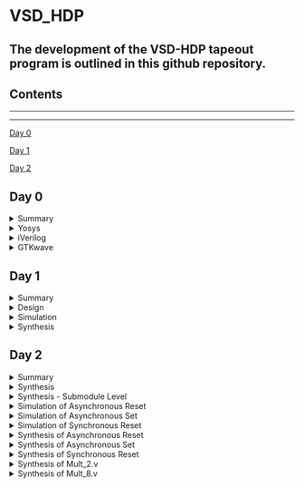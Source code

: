 # VSD_HDP

## The development of the **VSD-HDP** tapeout program is outlined in this github repository. 

## Contents

***
***
[Day 0](#day-0)
 
[Day 1](#day-1)

[Day 2](#day-2)

## Day 0

<details>
 <summary> Summary </summary>


  System/Tools setup. Installed all necessary tools and is shown below.

</details>	


<details>
 <summary> Yosys </summary>

 Installed Yosys using the commands specified in system check and tool installation document.

 `code`

  
  ``` zsh
  $ git clone https://github.com/YosysHQ/yosys.git
  $ cd yosys
  $ sudo apt install make (If make is not installed please install it) 
  $ sudo apt-get install build-essential clang bison flex \
      libreadline-dev gawk tcl-dev libffi-dev git \
      graphviz xdot pkg-config python3 libboost-system-dev \
      libboost-python-dev libboost-filesystem-dev zlib1g-dev
  $ make config-gcc
  $ make 
  $ sudo make install
  ```

Screenshot of tool launching

![Screenshot from 2023-08-11 16-23-16](https://github.com/fall1n7/vsd_hdp/assets/140475909/c172e242-3266-4af6-aa4b-bc75a234932c)

</details>	

<details>
 <summary> iVerilog </summary>

 Installed iVerilog using the commands specified in system check and tool installation document.

 `code`

  ```zsh

   sudo apt-get install iverilog

  ```
Screenshot of tool launching


![Screenshot from 2023-08-11 16-31-59](https://github.com/fall1n7/vsd_hdp/assets/140475909/72811e7a-cd13-4a99-9b7e-b34b8cf46787)


</details>	

<details>
 <summary> GTKwave </summary>

Installed gtkwave using the commands specified in system check and tool installation document.

 `code`

  ```zsh

   sudo apt install gtkwave

  ```
Screenshot of tool launching


![Screenshot from 2023-08-11 16-37-56](https://github.com/fall1n7/vsd_hdp/assets/140475909/44d9f725-a7cc-4932-b734-6b2f75fd1bfa)

</details>	

## Day 1

<details>
 <summary> Summary </summary>

 Introduction to Verilog RTL Design and Synthesis.

 + Brief introduction about on what is a simulator, Design, Verification Environment(Testbench) and Synthesis process.
   
    * The Design and the Testbench are the inputs to a Simulator(iverilog) which gives the output as a value change dump file(VCD) which is then read gtkwave
      to see the waveform and verify the functionality of the design.
    * The Design and the .lib are the inputs to the synthesizer(Yosys) which gives the output as netlist. The netlist is then compared with the testbench using
      iverilog to verify the functionality of the generated netlist.
    * Used an example of a 2:1 MUX for simulation and synthesis using iverilog and Yosys.

 </details>	

 <details>
  <summary> Design </summary>

 The verilog design and the library files were cloned from this repo : https://github.com/kunalg123/sky130RTLDesignAndSynthesisWorkshop.git

 The example used in this module is good_mux.v

 </details>	

 <details>
  <summary> Simulation </summary>

 The simulation of the verilog file was done using iverilog and the vcd file is read using gtkwave followed by verification of the functionality of the design.
  + commands used `code`
  ```bash
  iverilog <name verilog: good_mux.v> <name testbench: tb_good_mux.v>
  ./a.out
  gtkwave tb_good_mux.vcd
  ```
  + Simulation Results
   ![Screenshot from 2023-08-10 12-22-01](https://github.com/fall1n7/vsd_hdp/assets/140475909/eaf8d3ea-5676-45e9-95d2-f0e3b941e287)

</details>

<details>
 <summary> Synthesis </summary>

 The synthesis was done using Yosys and netlist was generated. 
  + commands used - Synthesis `code`
  ```bash
  yosys> read_liberty -lib <path to lib file>
  yosys> read_verilog <path to verilog file>
  yosys> synth -top <top_module_name> 
  yosys> abc -liberty <path to lib file>
  yosys> show
  ```
  Synthesis Result
   ![Screenshot from 2023-08-10 23-25-53](https://github.com/fall1n7/vsd_hdp/assets/140475909/7621e845-d200-480a-95bb-e60c9392fc54)

  + Commands used - Netlist Generation  `code`
  ```bash
  yosys> write_verilog <file_name_netlist.v>
  yosys> write_verilog -noattr <file_name_netlist.v>
  ```
  Generated Netlist 
   ![Screenshot from 2023-08-10 23-53-26](https://github.com/fall1n7/vsd_hdp/assets/140475909/864e2d99-25fb-4658-982b-e60ada89a0de)

 </details>

 ## Day 2

 <details>
 <summary> Summary </summary>

 Introduction to timing.libs

 + Brief Introduction was given on the following:
   * What is a .lib file?
   * Why different flavours of standard cells are required?
   * What is setup time, hold time and timing violations
   * Faster vs Slower cells
   * Selection of cells - synthesis constraints
   * PVT Corners
   * Informations in .lib file
   * Hierarachial vs Flat synthesis
   * Why flipflops?
   * Custom Optimisation
  
</details>

<details>
 <summary> Synthesis </summary>

 The Synthesis was performed using the following code
  
 + commands used - Synthesis `code`
  ```bash
  yosys> read_liberty -lib <path to lib file>
  yosys> read_verilog <path to verilog file>
  yosys> synth -top <top_module_name> 
  yosys> abc -liberty <path to lib file>
  yosys> show
  ```
Synthesis Result 

 ![Screenshot from 2023-08-21 19-26-36](https://github.com/fall1n7/vsd_hdp/assets/140475909/0bcf86e4-bed3-4c99-9ae8-42107faccd54)

Netlist 

 ![Screenshot from 2023-08-25 14-55-25](https://github.com/fall1n7/vsd_hdp/assets/140475909/92606e13-92e6-493d-a4b4-59ac96c935f8)


Flat version of synthesis

+ commands used - Synthesis `code`
 ```bash
yosys> flatten
yosys> write_verilog -noattr <file name>
```
Synthesis Result 

 ![Screenshot from 2023-08-25 14-59-08](https://github.com/fall1n7/vsd_hdp/assets/140475909/c79944aa-fbbd-4b6f-86ef-85c17050eeed)

Netlist 

 ![Screenshot from 2023-08-25 15-01-49](https://github.com/fall1n7/vsd_hdp/assets/140475909/fab1abe4-18a8-43f6-b146-bffd72a47af0)

</details>


<details>
 <summary> Synthesis - Submodule Level </summary>

The Sub-Module level Synthesis was performed using the following code

+ commands used - Synthesis `code`
  ```bash
  yosys> read_liberty -lib <path to lib file>
  yosys> read_verilog <path to verilog file>
  yosys> synth -top <Sub_module_name> 
  yosys> abc -liberty <path to lib file>
  yosys> show
  ```

Sub_Module-1 Synthesis Result 

 ![Screenshot from 2023-08-25 15-15-54](https://github.com/fall1n7/vsd_hdp/assets/140475909/ad9ad7e7-94b4-4999-a126-406681d9e6af)

Sub_Module-2 Synthesis Result

 ![Screenshot from 2023-08-25 15-17-47](https://github.com/fall1n7/vsd_hdp/assets/140475909/4772087c-cd31-42fb-87ba-f12708d9ca80)

</details>

<details>
 <summary> Simulation of Asynchronous Reset </summary>

+ commands used - Simulation `code`
  ```bash
  iverilog <verilog file> <testbench>
  ./a.out
  gtkwave <vcd file name>
  ```
  Results

   ![Screenshot from 2023-08-25 03-29-44](https://github.com/fall1n7/vsd_hdp/assets/140475909/bdbfedea-74c7-4ece-9886-2d7329381137)


</details>

<details>
 <summary> Simulation of Asynchronous Set </summary>

+ commands used - Simulation `code`
  ```bash
  iverilog <verilog file> <testbench>
  ./a.out
  gtkwave <vcd file name>
  ```
  Results

   ![Screenshot from 2023-08-25 03-34-22](https://github.com/fall1n7/vsd_hdp/assets/140475909/86d42546-dc73-4e79-81c3-807fc4c12282)

</details>

<details>
 <summary> Simulation of Synchronous Reset </summary>

+ commands used - Simulation `code`
  ```bash
  iverilog <verilog file> <testbench>
  ./a.out
  gtkwave <vcd file name>
  ```
  Results
  
   ![Screenshot from 2023-08-25 04-43-50](https://github.com/fall1n7/vsd_hdp/assets/140475909/fad5e502-54ed-4a95-83fc-48136b623bfa)

</details>

<details>
 <summary> Synthesis of Asynchronous Reset </summary>

+ commands used - Simulation `code`
  ```bash
  yosys> read_liberty -lib <path to library>
  yosys> read_verilog <name of verilog file>
  yosys> synth -top <name>
  yosys> dfflibmap -liberty <path library>
  yosys> abc -liberty <path to library>
  yosys> show 
  ```
  Results
  
   ![Screenshot from 2023-08-25 13-20-02](https://github.com/fall1n7/vsd_hdp/assets/140475909/adb71c99-07c8-45d1-8698-615a4bc599d8)

</details>

<details>
 <summary> Synthesis of Asynchronous Set </summary>

+ commands used - Simulation `code`
  ```bash
  yosys> read_liberty -lib <path to library>
  yosys> read_verilog <name of verilog file>
  yosys> synth -top <name>
  yosys> dfflibmap -liberty <path library>
  yosys> abc -liberty <path to library>
  yosys> show 
  ```
  Results
   ![Screenshot from 2023-08-25 13-23-21](https://github.com/fall1n7/vsd_hdp/assets/140475909/e6708a52-3bf2-4398-bf3f-d449aba42553)

</details>

<details>
 <summary> Synthesis of Synchronous Reset </summary>

+ commands used - Simulation `code`
  ```bash
  yosys> read_liberty -lib <path to library>
  yosys> read_verilog <name of verilog file>
  yosys> synth -top <name>
  yosys> dfflibmap -liberty <path library>
  yosys> abc -liberty <path to library>
  yosys> show 
  ```
  Results

   ![Screenshot from 2023-08-25 13-27-28](https://github.com/fall1n7/vsd_hdp/assets/140475909/ac48e131-41fd-4b6d-98c9-ea987b5b340c)

</details>

<details>
 <summary> Synthesis of Mult_2.v </summary>

+ commands used - Simulation `code`
  ```bash
  yosys> read_liberty -lib <path to library>
  yosys> read_verilog <name of verilog file>
  yosys> synth -top <name>
  yosys> dfflibmap -liberty <path library>
  yosys> abc -liberty <path to library>
  yosys> show 
  ```
  Synthesis Results

   ![Screenshot from 2023-08-25 14-03-45](https://github.com/fall1n7/vsd_hdp/assets/140475909/97ea731f-4ef1-4c0d-aa72-c2d867e0edfe)

  Synthesis Netlist

   ![Screenshot from 2023-08-25 14-08-20](https://github.com/fall1n7/vsd_hdp/assets/140475909/79534bff-ce95-4fe4-8f18-cd7f9d77ddde)

</details>

<details>
 <summary> Synthesis of Mult_8.v </summary>

+ commands used - Simulation `code`
  ```bash
  yosys> read_liberty -lib <path to library>
  yosys> read_verilog <name of verilog file>
  yosys> synth -top <name>
  yosys> dfflibmap -liberty <path library>
  yosys> abc -liberty <path to library>
  yosys> show 
  ```
  Synthesis Results

   ![Screenshot from 2023-08-25 14-10-29](https://github.com/fall1n7/vsd_hdp/assets/140475909/886e2617-ad74-400b-b8f6-f12f91cb5c38)

  Synthesis Netlist

   ![Screenshot from 2023-08-25 14-11-17](https://github.com/fall1n7/vsd_hdp/assets/140475909/5de407ef-df35-4bd6-b3f3-9cffc7ecdb57)


 











 


 


 



       
 






